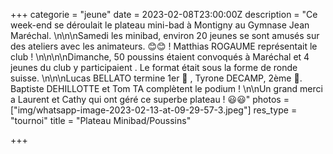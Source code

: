 +++
categorie = "jeune"
date = 2023-02-08T23:00:00Z
description = "Ce week-end se déroulait le plateau mini-bad à Montigny au Gymnase Jean Maréchal. \n\n\nSamedi les minibad, environ 20 jeunes se sont amusés sur des ateliers avec les animateurs. 😊😊 ! Matthias ROGAUME représentait le club ! \n\n\n\nDimanche, 50 poussins étaient convoqués à Maréchal et 4 jeunes du club y participaient . Le format était sous la forme de ronde suisse. \n\n\nLucas BELLATO termine 1er 🥇 , Tyrone DECAMP, 2ème 🥈. Baptiste DEHILLOTTE et Tom TA complètent le podium ! \n\nUn grand merci a Laurent et Cathy qui ont géré ce superbe plateau ! 😃😃"
photos = ["img/whatsapp-image-2023-02-13-at-09-29-57-3.jpeg"]
res_type = "tournoi"
title = "Plateau Minibad/Poussins"

+++
